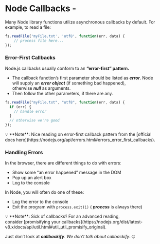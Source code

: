 # Node Callbacks -

Many Node library functions utilize asynchronous callbacks by default.
For example, to read a file:
```js
fs.readFile('myFile.txt', 'utf8', function(err, data) {
    // process file here...
});
```

### Error-First Callbacks
Node.js callbacks usually conform to an **“error-first” pattern.**

- The callback function’s first parameter should be listed as ***error***. Node will supply an ***error object*** (if something bad happened), otherwise ***null*** as arguments.
- Then follow the other parameters, if there are any.
```js
fs.readFile("myFile.txt", "utf8", function(err, data) {
  if (err) {
    // handle error
  }
  // otherwise we're good
});
```

<aside>
💡 **Note**: Nice reading on error-first callback pattern from the [official docs here](https://nodejs.org/api/errors.html#errors_error_first_callbacks).

</aside>

### Handling Errors
In the browser, there are different things to do with errors:
- Show some “an error happened” message in the DOM
- Pop up an alert box
- Log to the console

In Node, you will often do one of these:
- Log the error to the console
- Exit the program with `process.exit(1)` ( ***process*** is always there)

<aside>
💡 **Note**: Sick of callbacks? For an advanced reading, consider [promisifying your callbacks](https://nodejs.org/dist/latest-v8.x/docs/api/util.html#util_util_promisify_original).

Just don’t look at ***callbackify***. *We don’t talk about callbackify*. 🤐

</aside>
